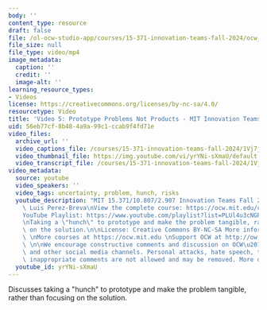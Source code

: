 ```yaml
---
body: ''
content_type: resource
draft: false
file: /ol-ocw-studio-app/courses/15-371-innovation-teams-fall-2024/ocw_15371_video_5_360p_16_9.mp4
file_size: null
file_type: video/mp4
image_metadata:
  caption: ''
  credit: ''
  image-alt: ''
learning_resource_types:
- Videos
license: https://creativecommons.org/licenses/by-nc-sa/4.0/
resourcetype: Video
title: 'Video 5: Prototype Problems Not Products - MIT Innovation Teams'
uid: 56eb77cf-8b48-4a9a-99c1-ccab9f4fd71e
video_files:
  archive_url: ''
  video_captions_file: /courses/15-371-innovation-teams-fall-2024/1Vj7jV3nw9Wl8SO8-TqrTbQ0DuEOW9j9E_transcript.webvtt
  video_thumbnail_file: https://img.youtube.com/vi/yrYNi-sXmaU/default.jpg
  video_transcript_file: /courses/15-371-innovation-teams-fall-2024/1Vj7jV3nw9Wl8SO8-TqrTbQ0DuEOW9j9E_transcript.pdf
video_metadata:
  source: youtube
  video_speakers: ''
  video_tags: uncertainty, problem, hunch, risks
  youtube_description: "MIT 15.371/10.807/2.907 Innovation Teams Fall 2024\nInstructor:\
    \ Luis Perez-Breva\nView the complete course: https://ocw.mit.edu/courses/15-371-innovation-teams-fall-2024\n\
    YouTube Playlist: https://www.youtube.com/playlist?list=PLUl4u3cNGP63FBm4EY4n6fh8dcUAnetzi\n\
    \nTaking a \"hunch\" to prototype and make the problem tangible, rather than focusing\
    \ on the solution.\n\nLicense: Creative Commons BY-NC-SA More information at https://ocw.mit.edu/terms\
    \ \nMore courses at https://ocw.mit.edu \nSupport OCW at http://ow.ly/a1If50zVRl\
    \ \n\nWe encourage constructive comments and discussion on OCW\u2019s YouTube\
    \ and other social media channels. Personal attacks, hate speech, trolling, and\
    \ inappropriate comments are not allowed and may be removed. More details at https://ocw.mit.edu/comments."
  youtube_id: yrYNi-sXmaU
---
```

Discusses taking a "hunch" to prototype and make the problem tangible, rather than focusing on the solution.